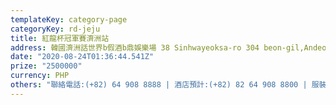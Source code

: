 ```yaml
---
templateKey: category-page
categoryKey: rd-jeju
title: 紅龍杯冠軍賽濟洲站
address: 韓國濟洲話世界b假酒b鼎娛樂場 38 Sinhwayeoksa-ro 304 beon-gil,Andeok-myeon Seogwipo-si, Jeju, Korea
date: "2020-08-24T01:36:44.541Z"
prize: "2500000"
currency: PHP
others: "聯絡電話:(+82) 64 908 8888 | 酒店預計:(+82) 82 64 908 8800 | 服裝規定:休閑 | 入場年齡限制:19歲以上"
---
```


